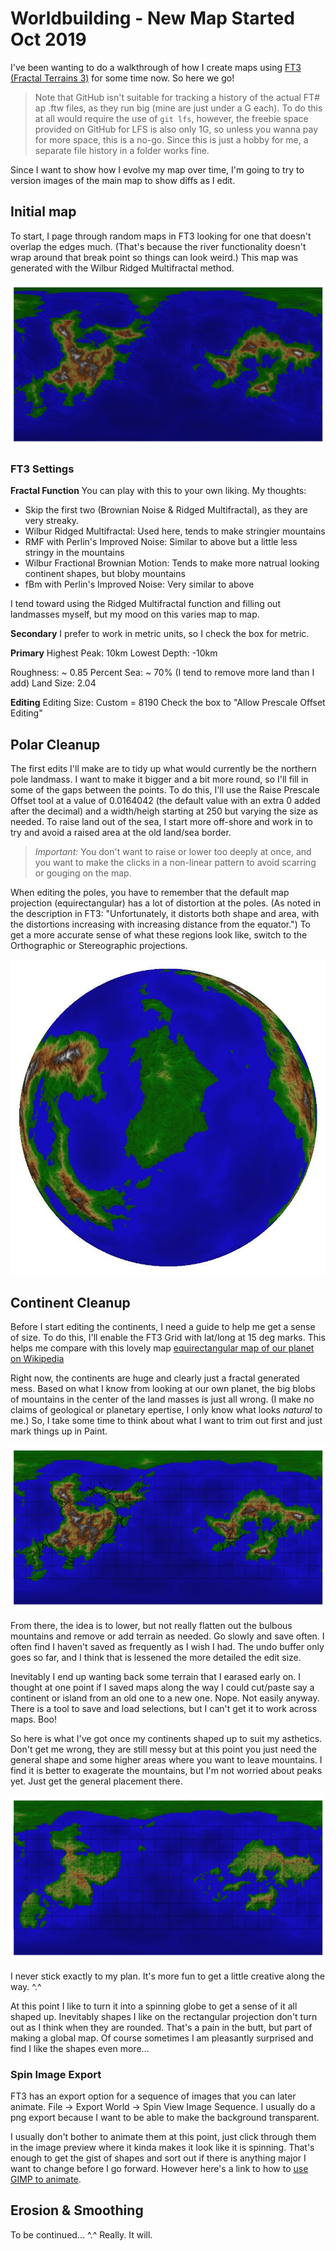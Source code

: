 # Worldbuilding - New Map Started Oct 2019

I've been wanting to do a walkthrough of how I create maps using [FT3 (Fractal Terrains 3)](https://www.profantasy.com/products/ft.asp#&panel1-1) for some time now. So here we go!

> Note that GitHub isn't suitable for tracking a history of the actual FT# ap .ftw files, as they run big (mine are just under a G each). To do this at all would require the use of `git lfs`, however, the freebie space provided on GitHub for LFS is also only 1G, so unless you wanna pay for more space, this is a no-go. Since this is just a hobby for me, a separate file history in a folder works fine. 

Since I want to show how I evolve my map over time, I'm going to try to version images of the main map to show diffs as I edit. 

## Initial map

To start, I page through random maps in FT3 looking for one that doesn't overlap the edges much. (That's because the river functionality doesn't wrap around that break point so things can look weird.) This map was generated with the Wilbur Ridged Multifractal method.

![Initial Fractal Map](Oct_Map_Initial.jpg)

### FT3 Settings
__Fractal Function__
You can play with this to your own liking. My thoughts:

- Skip the first two (Brownian Noise & Ridged Multifractal), as they are very streaky.
- Wilbur Ridged Multifractal: Used here, tends to make stringier mountains
- RMF with Perlin's Improved Noise: Similar to above but a little less stringy in the mountains
- Wilbur Fractional Brownian Motion: Tends to make more natrual looking continent shapes, but bloby mountains
- fBm with Perlin's Improved Noise: Very similar to above

I tend toward using the Ridged Multifractal function and filling out landmasses myself, but my mood on this varies map to map.

__Secondary__
I prefer to work in metric units, so I check the box for metric.

__Primary__
Highest Peak: 10km
Lowest Depth: -10km

Roughness: ~ 0.85 
Percent Sea: ~ 70% (I tend to remove more land than I add)
Land Size: 2.04

__Editing__
Editing Size: Custom = 8190
Check the box to "Allow Prescale Offset Editing"

## Polar Cleanup

The first edits I'll make are to tidy up what would currently be the northern pole landmass. I want to make it bigger and a bit more round, so I'll fill in some of the gaps between the points. To do this, I'll use the Raise Prescale Offset tool at a value of 0.0164042 (the default value with an extra 0 added after the decimal) and a width/heigh starting at 250 but varying the size as needed. To raise land out of the sea, I start more off-shore and work in to try and avoid a raised area at the old land/sea border.

> *Important:* You don't want to raise or lower too deeply at once, and you want to make the clicks in a non-linear pattern to avoid scarring or gouging on the map.

When editing the poles, you have to remember that the default map projection (equirectangular) has a lot of distortion at the poles. (As noted in the description in FT3: "Unfortunately, it distorts both shape and area, with the distortions increasing with increasing distance from the equator.") To get a more accurate sense of what these regions look like, switch to the Orthographic or Stereographic projections.

![Orthographic view of N. Pole](Oct_Map_PoleEditSquare.jpg)

## Continent Cleanup

Before I start editing the continents, I need a guide to help me get a sense of size. To do this, I'll enable the FT3 Grid with lat/long at 15 deg marks. This helps me compare with this lovely map [equirectangular map of our planet on Wikipedia](https://en.wikipedia.org/wiki/Equirectangular_projection#/media/File:Equirectangular_projection_SW.jpg)

Right now, the continents are huge and clearly just a fractal generated mess. Based on what I know from looking at our own planet, the big blobs of mountains in the center of the land masses is just all wrong. (I make no claims of geological or planetary epertise, I only know what looks _natural_ to me.) So, I take some time to think about what I want to trim out first and just mark things up in Paint. 

![Continental Edit Plan](Oct_Map_SketchPlan.jpg)

From there, the idea is to lower, but not really flatten out the bulbous mountains and remove or add terrain as needed. Go slowly and save often. I often find I haven't saved as frequently as I wish I had. The undo buffer only goes so far, and I think that is lessened the more detailed the edit size.

Inevitably I end up wanting back some terrain that I earased early on. I thought at one point if I saved maps along the way I could cut/paste say a continent or island from an old one to a new one. Nope. Not easily anyway. There is a tool to save and load selections, but I can't get it to work across maps. Boo!

So here is what I've got once my continents shaped up to suit my asthetics. Don't get me wrong, they are still messy but at this point you just need the general shape and some higher areas where you want to leave mountains. I find it is better to exagerate the mountains, but I'm not worried about peaks yet. Just get the general placement there.

![After Continent Edits](Oct_Map_AfterContinentEdit.jpg)

I never stick exactly to my plan.  It's more fun to get a little creative along the way.  ^.^

At this point I like to turn it into a spinning globe to get a sense of it all shaped up. Inevitably shapes I like on the rectangular projection don't turn out as I think when they are rounded. That's a pain in the butt, but part of making a global map. Of course sometimes I am pleasantly surprised and find I like the shapes even more...

### Spin Image Export

FT3 has an export option for a sequence of images that you can later animate. File -> Export World -> Spin View Image Sequence. I usually do a png export because I want to be able to make the background transparent.

I usually don't bother to animate them at this point, just click through them in the image preview where it kinda makes it look like it is spinning. That's enough to get the gist of shapes and sort out if there is anything major I want to change before I go forward. However here's a link to how to [use GIMP to animate](https://www.gimp.org/tutorials/Simple_Animations/).

## Erosion & Smoothing

To be continued... ^.^ 
Really. It will.